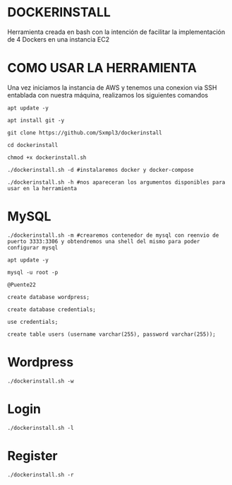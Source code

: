 # DOCKERINSTALL

Herramienta creada en bash con la intención de facilitar la implementación de 4 Dockers en una instancia EC2

# COMO USAR LA HERRAMIENTA

Una vez iniciamos la instancia de AWS y tenemos una conexion via SSH entablada con nuestra máquina, realizamos los siguientes comandos

    apt update -y
  
    apt install git -y

    git clone https://github.com/Sxmpl3/dockerinstall
  
    cd dockerinstall
  
    chmod +x dockerinstall.sh
  
    ./dockerinstall.sh -d #instalaremos docker y docker-compose
  
    ./dockerinstall.sh -h #nos apareceran los argumentos disponibles para usar en la herramienta

# MySQL

    ./dockerinstall.sh -m #crearemos contenedor de mysql con reenvio de puerto 3333:3306 y obtendremos una shell del mismo para poder configurar mysql
  
    apt update -y 
  
    mysql -u root -p
  
    @Puente22
  
    create database wordpress;
  
    create database credentials;
  
    use credentials;

    create table users (username varchar(255), password varchar(255));
    

# Wordpress
  
    ./dockerinstall.sh -w

    
# Login
  
    ./dockerinstall.sh -l
 
    
# Register
  
    ./dockerinstall.sh -r
  
  
  
  

